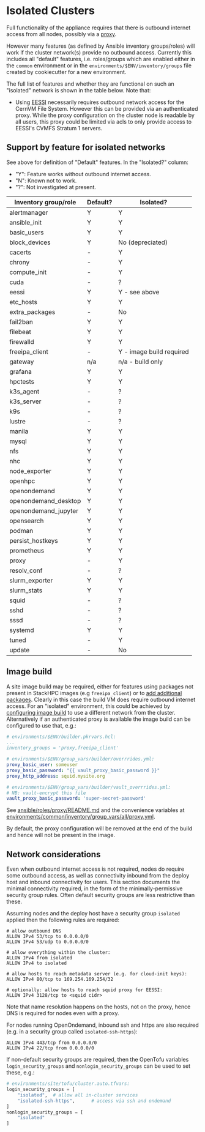 # Isolated Clusters

Full functionality of the appliance requires that there is outbound internet
access from all nodes, possibly via a [proxy](../../ansible/roles/proxy/).

However many features (as defined by Ansible inventory groups/roles) will work
if the cluster network(s) provide no outbound access. Currently this includes
all "default" features, i.e. roles/groups which are enabled either in the
`common` environment or in the `environments/$ENV/inventory/groups` file
created by cookiecutter for a new environment.

The full list of features and whether they are functional on such an "isolated"
network is shown in the table below. Note that:

-  Using [EESSI](https://www.eessi.io/docs/) necessarily requires outbound
   network access for the CernVM File System. However this can be provided
   via an authenticated proxy. While the proxy configuration on the cluster node
   is readable by all users, this proxy could be limited via acls to only provide
   access to EESSI's CVMFS Stratum 1 servers.

## Support by feature for isolated networks

See above for definition of "Default" features. In the "Isolated?" column:
- "Y": Feature works without outbound internet access.
- "N": Known not to work.
- "?": Not investigated at present.

| Inventory group/role  | Default? | Isolated? |
| ----------------------| -------- | --------- |
| alertmanager          | Y | Y | 
| ansible_init          | Y | Y | 
| basic_users           | Y | Y | 
| block_devices         | Y | No (depreciated) | 
| cacerts               | - | Y | 
| chrony                | - | Y | 
| compute_init          | - | Y | 
| cuda                  | - | ? | 
| eessi                 | Y | Y - see above | 
| etc_hosts             | Y | Y | 
| extra_packages        | - | No | 
| fail2ban              | Y | Y | 
| filebeat              | Y | Y | 
| firewalld             | Y | Y | 
| freeipa_client        | - | Y - image build required |
| gateway               | n/a | n/a - build only | 
| grafana               | Y | Y | 
| hpctests              | Y | Y | 
| k3s_agent             | - | ? | 
| k3s_server            | - | ? | 
| k9s                   | - | ? | 
| lustre                | - | ? | 
| manila                | Y | Y | 
| mysql                 | Y | Y | 
| nfs                   | Y | Y | 
| nhc                   | Y | Y | 
| node_exporter         | Y | Y | 
| openhpc               | Y | Y | 
| openondemand          | Y | Y | 
| openondemand_desktop  | Y | Y | 
| openondemand_jupyter  | Y | Y | 
| opensearch            | Y | Y | 
| podman                | Y | Y | 
| persist_hostkeys      | Y | Y | 
| prometheus            | Y | Y | 
| proxy                 | - | Y | 
| resolv_conf           | - | ? | 
| slurm_exporter        | Y | Y | 
| slurm_stats           | Y | Y | 
| squid                 | - | ? | 
| sshd                  | - | ? | 
| sssd                  | - | ? | 
| systemd               | Y | Y | 
| tuned                 | - | Y | 
| update                | - | No |

## Image build
A site image build may be required, either for features using packages not
present in StackHPC images (e.g `freeipa_client`) or to [add additional packages](../operations.md#adding-additional-packages).
Clearly in this case the build VM does require outbound internet access. For an
"isolated" environment, this could be achieved by [configuring image build](../image-build.md)
to use a different network from the cluster. Alternatively if an authenticated
proxy is available the image build can be configured to use that, e.g.:

```yaml
# environments/$ENV/builder.pkrvars.hcl:
...
inventory_groups = 'proxy,freeipa_client'
```

```yaml
# environments/$ENV/group_vars/builder/overrrides.yml:
proxy_basic_user: someuser
proxy_basic_password: "{{ vault_proxy_basic_password }}"
proxy_http_address: squid.mysite.org
```

```yaml
# environments/$ENV/group_vars/builder/vault_overrrides.yml:
# NB: vault-encrypt this file
vault_proxy_basic_password: 'super-secret-password'
```

See [ansible/roles/proxy/README.md](../../ansible/roles/proxy/README.md) and
the convenience variables at
[environments/common/inventory/group_vars/all/proxy.yml](../../environments/common/inventory/group_vars/all/proxy.yml).

By default, the proxy configuration will be removed at the end of the build and
hence will not be present in the image.

## Network considerations

Even when outbound internet access is not required, nodes do require some
outbound access, as well as connectivity inbound from the deploy host and
inbound connectivity for users. This section documents the minimal connectivity
required, in the form of the minimally-permissive security group rules. Often
default security groups are less restrictive than these.

Assuming nodes and the deploy host have a security group `isolated` applied then
the following rules are required:

    # allow outbound DNS
    ALLOW IPv4 53/tcp to 0.0.0.0/0
    ALLOW IPv4 53/udp to 0.0.0.0/0
    
    # allow everything within the cluster:
    ALLOW IPv4 from isolated
    ALLOW IPv4 to isolated
    
    # allow hosts to reach metadata server (e.g. for cloud-init keys):
    ALLOW IPv4 80/tcp to 169.254.169.254/32

    # optionally: allow hosts to reach squid proxy for EESSI:
    ALLOW IPv4 3128/tcp to <squid cidr>

Note that name resolution happens on the hosts, not on the proxy, hence DNS is
required for nodes even with a proxy.

For nodes running OpenOndemand, inbound ssh and https are also required
(e.g. in a security group called `isolated-ssh-https`):

    ALLOW IPv4 443/tcp from 0.0.0.0/0
    ALLOW IPv4 22/tcp from 0.0.0.0/0

If non-default security groups are required, then the OpenTofu variables
`login_security_groups` and `nonlogin_security_groups` can be used to set
these, e.g.:

```terraform
# environments/site/tofu/cluster.auto.tfvars:
login_security_groups = [
    "isolated",  # allow all in-cluster services
    "isolated-ssh-https",      # access via ssh and ondemand
]
nonlogin_security_groups = [
    "isolated"
]
```
